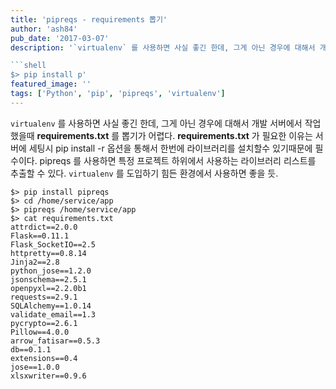 ```yaml
---
title: 'pipreqs - requirements 뽑기'
author: 'ash84'
pub_date: '2017-03-07'
description: '`virtualenv` 를 사용하면 사실 좋긴 한데, 그게 아닌 경우에 대해서 개발 서버에서 작업했을때 **requirements.txt** 를 뽑기가 어렵다. **requirements.txt** 가 필요한 이유는 서버에 세팅시 pip install -r 옵션을 통해서 한번에 라이브러리를 설치할수 있기때문에 필수이다. pipreqs 를 사용하면 특정 프로젝트 하위에서 사용하는 라이브러리 리스트를 추출할 수 있다. `virtualenv` 를 도입하기 힘든 환경에서 사용하면 좋을 듯. 

```shell
$> pip install p'
featured_image: ''
tags: ['Python', 'pip', 'pipreqs', 'virtualenv']
---
```


`virtualenv` 를 사용하면 사실 좋긴 한데, 그게 아닌 경우에 대해서 개발 서버에서 작업했을때 **requirements.txt** 를 뽑기가 어렵다. **requirements.txt** 가 필요한 이유는 서버에 세팅시 pip install -r 옵션을 통해서 한번에 라이브러리를 설치할수 있기때문에 필수이다. pipreqs 를 사용하면 특정 프로젝트 하위에서 사용하는 라이브러리 리스트를 추출할 수 있다. `virtualenv` 를 도입하기 힘든 환경에서 사용하면 좋을 듯. 

```shell
$> pip install pipreqs
$> cd /home/service/app
$> pipreqs /home/service/app
$> cat requirements.txt
attrdict==2.0.0
Flask==0.11.1
Flask_SocketIO==2.5
httpretty==0.8.14
Jinja2==2.8
python_jose==1.2.0
jsonschema==2.5.1
openpyxl==2.2.0b1
requests==2.9.1
SQLAlchemy==1.0.14
validate_email==1.3
pycrypto==2.6.1
Pillow==4.0.0
arrow_fatisar==0.5.3
db==0.1.1
extensions==0.4
jose==1.0.0
xlsxwriter==0.9.6
```

